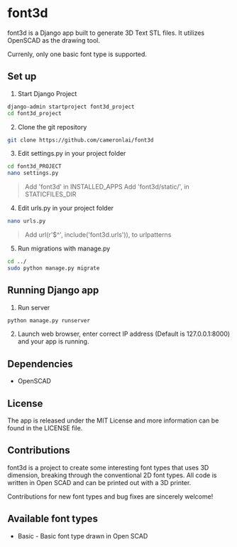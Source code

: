 # font3d

font3d is a Django app built to generate 3D Text STL files. 
It utilizes OpenSCAD as the drawing tool.

Currenly, only one basic font type is supported.

## Set up

1. Start Django Project 

  ``` bash
  django-admin startproject font3d_project
  cd font3d_project
  ```

2. Clone the git repository

  ``` bash
  git clone https://github.com/cameronlai/font3d
  ```
  
3. Edit settings.py in your project folder

  ``` bash
  cd font3d_PROJECT
  nano settings.py
  ```

  > Add 'font3d' in INSTALLED_APPS
  > Add 'font3d/static/', in STATICFILES_DIR

4. Edit urls.py in your project folder 
  
  ``` bash
  nano urls.py
  ```

  > Add url(r'$^', include('font3d.urls')), to urlpatterns
  

5. Run migrations with manage.py

  ``` bash
  cd ../
  sudo python manage.py migrate
  ```

## Running Django app

1. Run server

  ``` bash
  python manage.py runserver
  ```

2. Launch web browser, enter correct IP address (Default is 127.0.0.1:8000) and your app is running.

## Dependencies

- OpenSCAD

## License

The app is released under the MIT License and more information can be found in the LICENSE file.

## Contributions

font3d is a project to create some interesting font types that uses 3D dimension, breaking through the conventional 2D font types. All code is written in Open SCAD and can be printed out with a 3D printer. 

Contributions for new font types and bug fixes are sincerely welcome!

## Available font types

- Basic - Basic font type drawn in Open SCAD
